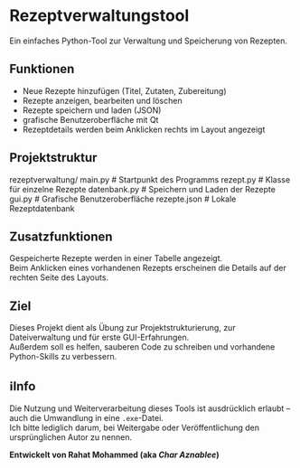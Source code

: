 # Rezeptverwaltungstool

Ein einfaches Python-Tool zur Verwaltung und Speicherung von Rezepten.

## Funktionen
- Neue Rezepte hinzufügen (Titel, Zutaten, Zubereitung)
- Rezepte anzeigen, bearbeiten und löschen
- Rezepte speichern und laden (JSON)
- grafische Benutzeroberfläche mit Qt
- Rezeptdetails werden beim Anklicken rechts im Layout angezeigt

## Projektstruktur
rezeptverwaltung/
    main.py # Startpunkt des Programms
    rezept.py # Klasse für einzelne Rezepte
    datenbank.py # Speichern und Laden der Rezepte
    gui.py # Grafische Benutzeroberfläche
    rezepte.json # Lokale Rezeptdatenbank
    
## Zusatzfunktionen

Gespeicherte Rezepte werden in einer Tabelle angezeigt.  
Beim Anklicken eines vorhandenen Rezepts erscheinen die Details auf der rechten Seite des Layouts.

## Ziel

Dieses Projekt dient als Übung zur Projektstrukturierung, zur Dateiverwaltung und für erste GUI-Erfahrungen.  
Außerdem soll es helfen, sauberen Code zu schreiben und vorhandene Python-Skills zu verbessern.

## ℹInfo

Die Nutzung und Weiterverarbeitung dieses Tools ist ausdrücklich erlaubt – auch die Umwandlung in eine `.exe`-Datei.  
Ich bitte lediglich darum, bei Weitergabe oder Veröffentlichung den ursprünglichen Autor zu nennen.

**Entwickelt von Rahat Mohammed (aka *Char Aznablee*)**
